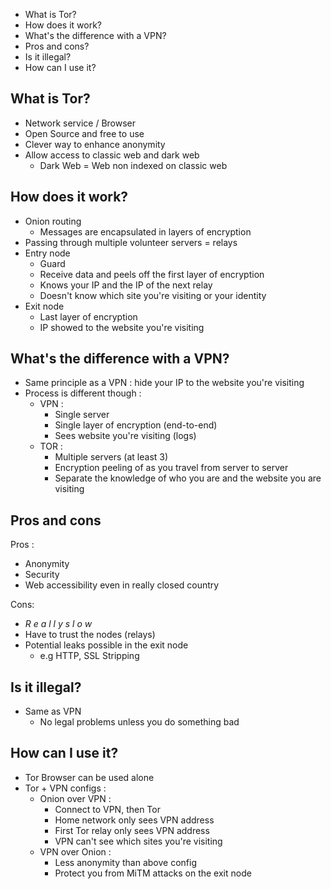 - What is Tor?
- How does it work?
- What's the difference with a VPN?
- Pros and cons?
- Is it illegal?
- How can I use it?

## What is Tor?

- Network service / Browser
- Open Source and free to use
- Clever way to enhance anonymity
- Allow access to classic web and dark web
	- Dark Web = Web non indexed on classic web

## How does it work?

- Onion routing
	- Messages are encapsulated in layers of encryption
- Passing through multiple volunteer servers = relays
- Entry node
	- Guard
	- Receive data and peels off the first layer of encryption
	- Knows your IP and the IP of the next relay
	- Doesn't know which site you're visiting or your identity
- Exit node
	- Last layer of encryption
	- IP showed to the website you're visiting

## What's the difference with a VPN?

- Same principle as a VPN : hide your IP to the website you're visiting
- Process is different though :
	- VPN :
		- Single server
		- Single layer of encryption (end-to-end)
		- Sees website you're visiting (logs)
	- TOR :
		- Multiple servers (at least 3)
		- Encryption peeling of as you travel from server to server
		- Separate the knowledge of who you are and the website you are visiting

## Pros and cons

Pros :
- Anonymity
- Security
- Web accessibility even in really closed country

Cons:
- *R e a l l y  s l o w*
- Have to trust the nodes (relays)
- Potential leaks possible in the exit node
	- e.g HTTP, SSL Stripping

## Is it illegal?

- Same as VPN
	- No legal problems unless you do something bad

## How can I use it?

- Tor Browser can be used alone
- Tor + VPN configs :
	- Onion over VPN :
		- Connect to VPN, then Tor
		- Home network only sees VPN address
		- First Tor relay only sees VPN address
		- VPN can't see which sites you're visiting
	- VPN over Onion :
		- Less anonymity than above config
		- Protect you from MiTM attacks on the exit node